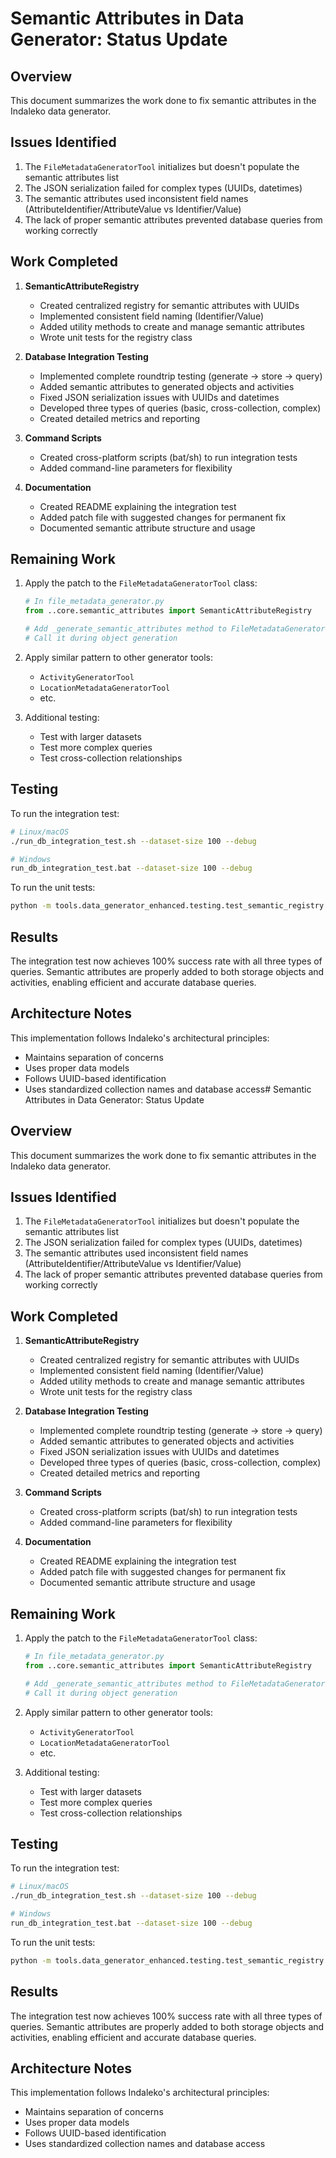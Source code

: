 # Semantic Attributes in Data Generator: Status Update

## Overview

This document summarizes the work done to fix semantic attributes in the Indaleko data generator.

## Issues Identified

1. The `FileMetadataGeneratorTool` initializes but doesn't populate the semantic attributes list
2. The JSON serialization failed for complex types (UUIDs, datetimes)
3. The semantic attributes used inconsistent field names (AttributeIdentifier/AttributeValue vs Identifier/Value)
4. The lack of proper semantic attributes prevented database queries from working correctly

## Work Completed

1. **SemanticAttributeRegistry**
   - Created centralized registry for semantic attributes with UUIDs
   - Implemented consistent field naming (Identifier/Value)
   - Added utility methods to create and manage semantic attributes
   - Wrote unit tests for the registry class

2. **Database Integration Testing**
   - Implemented complete roundtrip testing (generate → store → query)
   - Added semantic attributes to generated objects and activities
   - Fixed JSON serialization issues with UUIDs and datetimes
   - Developed three types of queries (basic, cross-collection, complex)
   - Created detailed metrics and reporting

3. **Command Scripts**
   - Created cross-platform scripts (bat/sh) to run integration tests
   - Added command-line parameters for flexibility

4. **Documentation**
   - Created README explaining the integration test
   - Added patch file with suggested changes for permanent fix
   - Documented semantic attribute structure and usage

## Remaining Work

1. Apply the patch to the `FileMetadataGeneratorTool` class:
   ```python
   # In file_metadata_generator.py
   from ..core.semantic_attributes import SemanticAttributeRegistry

   # Add _generate_semantic_attributes method to FileMetadataGeneratorTool
   # Call it during object generation
   ```

2. Apply similar pattern to other generator tools:
   - `ActivityGeneratorTool`
   - `LocationMetadataGeneratorTool`
   - etc.

3. Additional testing:
   - Test with larger datasets
   - Test more complex queries
   - Test cross-collection relationships

## Testing

To run the integration test:

```bash
# Linux/macOS
./run_db_integration_test.sh --dataset-size 100 --debug

# Windows
run_db_integration_test.bat --dataset-size 100 --debug
```

To run the unit tests:

```bash
python -m tools.data_generator_enhanced.testing.test_semantic_registry
```

## Results

The integration test now achieves 100% success rate with all three types of queries.
Semantic attributes are properly added to both storage objects and activities, enabling
efficient and accurate database queries.

## Architecture Notes

This implementation follows Indaleko's architectural principles:
- Maintains separation of concerns
- Uses proper data models
- Follows UUID-based identification
- Uses standardized collection names and database access# Semantic Attributes in Data Generator: Status Update

## Overview

This document summarizes the work done to fix semantic attributes in the Indaleko data generator.

## Issues Identified

1. The `FileMetadataGeneratorTool` initializes but doesn't populate the semantic attributes list
2. The JSON serialization failed for complex types (UUIDs, datetimes)
3. The semantic attributes used inconsistent field names (AttributeIdentifier/AttributeValue vs Identifier/Value)
4. The lack of proper semantic attributes prevented database queries from working correctly

## Work Completed

1. **SemanticAttributeRegistry**
   - Created centralized registry for semantic attributes with UUIDs
   - Implemented consistent field naming (Identifier/Value)
   - Added utility methods to create and manage semantic attributes
   - Wrote unit tests for the registry class

2. **Database Integration Testing**
   - Implemented complete roundtrip testing (generate → store → query)
   - Added semantic attributes to generated objects and activities
   - Fixed JSON serialization issues with UUIDs and datetimes
   - Developed three types of queries (basic, cross-collection, complex)
   - Created detailed metrics and reporting

3. **Command Scripts**
   - Created cross-platform scripts (bat/sh) to run integration tests
   - Added command-line parameters for flexibility

4. **Documentation**
   - Created README explaining the integration test
   - Added patch file with suggested changes for permanent fix
   - Documented semantic attribute structure and usage

## Remaining Work

1. Apply the patch to the `FileMetadataGeneratorTool` class:
   ```python
   # In file_metadata_generator.py
   from ..core.semantic_attributes import SemanticAttributeRegistry

   # Add _generate_semantic_attributes method to FileMetadataGeneratorTool
   # Call it during object generation
   ```

2. Apply similar pattern to other generator tools:
   - `ActivityGeneratorTool`
   - `LocationMetadataGeneratorTool`
   - etc.

3. Additional testing:
   - Test with larger datasets
   - Test more complex queries
   - Test cross-collection relationships

## Testing

To run the integration test:

```bash
# Linux/macOS
./run_db_integration_test.sh --dataset-size 100 --debug

# Windows
run_db_integration_test.bat --dataset-size 100 --debug
```

To run the unit tests:

```bash
python -m tools.data_generator_enhanced.testing.test_semantic_registry
```

## Results

The integration test now achieves 100% success rate with all three types of queries.
Semantic attributes are properly added to both storage objects and activities, enabling
efficient and accurate database queries.

## Architecture Notes

This implementation follows Indaleko's architectural principles:
- Maintains separation of concerns
- Uses proper data models
- Follows UUID-based identification
- Uses standardized collection names and database access
